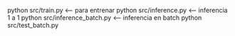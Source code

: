 python src/train.py <-- para entrenar
python src/inference.py <-- inferencia 1 a 1
python src/inference_batch.py <-- inferencia en batch
python src/test_batch.py